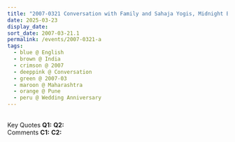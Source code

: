 ```yaml
---
title: "2007-0321 Conversation with Family and Sahaja Yogis, Midnight Birthday Celebration, Pratiṣhṭhān, NDA Road, Warje, Pune, Maharashtra, India"
date: 2025-03-23
display_date: 
sort_date: 2007-03-21.1
permalink: /events/2007-0321-a
tags:
  - blue @ English
  - brown @ India
  - crimson @ 2007
  - deeppink @ Conversation
  - green @ 2007-03
  - maroon @ Maharashtra
  - orange @ Pune
  - peru @ Wedding Anniversary
---
```


<br>

<wave-list>
  <list-title color="DarkSeaGreen" width="55">Key Quotes</list-title>
  <list-item color="BlanchedAlmond" width="280"><b>Q1:</b> <i></i></list-item>
  <list-item color="Lavender" width="280"><b>Q2:</b> <i></i></list-item>
</wave-list>

<br>

<wave-list>
  <list-title color="DarkSeaGreen" width="55">Comments</list-title>
  <list-item color="BlanchedAlmond" width="280"><b>C1:</b> <i></i></list-item>
  <list-item color="Lavender" width="280"><b>C2:</b> <i></i></list-item>
</wave-list>